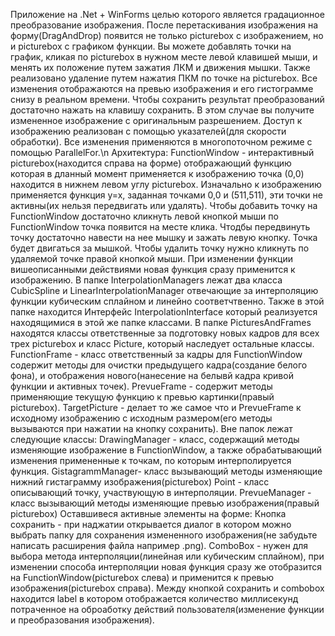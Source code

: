 Приложение на .Net + WinForms целью которого является градационное преобразование изображения. После перетаскивания изображения на форму(DragAndDrop) появится не только picturebox с изображением, но и picturebox  с графиком функции. Вы можете добавлять точки на график, кликая по picturebox в нужном месте левой клавишей мыши, и менять их положение путем зажатия  ЛКМ и движения мышки. Также реализовано удаление путем нажатия ПКМ по точке на picturebox. Все изменения отображаются на превью изображения и его гистограмме снизу в реальном времени. Чтобы сохранить результат преобразований достаточно нажать на клавишу сохранить. В этом случае вы получите измененное изображение с оригинальным разрешением. Доступ к изображению реализован с помощью указателей(для скорости обработки). Все изменения применяются в многопоточном режиме с помощью ParallelFor.\n
Архитектура: 
FunctionWindow - интерактивный picturebox(находится справа на форме) отображающий функцию которая в дланный момент применяется к изображению точка (0,0) находится в нижнем левом углу picturebox. Изначально к изображению применяется функция y=x, заданная точками 0,0 и (511,511), эти точки не активны(их нельзя передвигать или удалять). Чтобы добавить точку на FunctionWindow достаточно кликнуть левой кнопкой мыши по FunctionWindow точка появится на месте клика. Чтодбы передвинуть точку достаточно навести на нее мышку и зажать левую кнопку. Точка будет двигаться за мышкой. Чтобы удалить точку нужно кликнуть по удаляемой точке правой кнопкой мыши. При изменении функции вишеописанными действиями новая функция сразу применится к изображению. 
В папке InterpolationManagers лежат два класса CubicSpline и LinearInterpolationManager отвечающие за интерполяцию функции кубическим сплайном и линейно соответчтвенно. Также в этой папке находится Интерфейс InterpolationInterface который реализуется находящимися в этой же папке классами. 
В папке PicturesAndFrames находятся классы ответственные за подготовку новых кадров для всех трех picturebox и класс Picture, который наследует остальные классы. FunctionFrame - класс ответственный за кадры для FunctionWindow содержит методы для очистки предыдущего кадра(создание белого фона), и отображения нового(нанесение на белывй кадра кривой функции и активных точек). PrevueFrame - содержит методы применяющие текущую функцию к превью картинки(правый picturebox). TargetPicture - делает то же самое что и PrevueFrame к исходному изображению с исходным размером(его методы вызываются при нажатии на кнопку сохранить).
Вне папок лежат следующие классы: 
DrawingManager - класс, содержащий методы изменяющие изображение в FunctionWindow, а также обрабатывающий изменения примененные к точкам, по которым интерполируется функция.
GistagrammManager- класс вызывающий методы изменяющие нижний гистаграмму изображения(picturebox)
Point - класс описывающий точку, участвующую в интерполяции.
PrevueManager - класс вызывающий методы изменяющие превью изображения(правый picturebox)
Оставшивеся активные элементы на форме:
Кнопка сохранить - при наджатии открывается диалог в котором можно выбрать папку для сохранения измененного изображения(не забудьте написать расширения файла например .png).
ComboBox - нужен для выбора метода интерполяции(линейная или кубическим сплайном), при изменении способа интерполяции новая функция сразу же отобразится на FunctionWindow(picturebox слева) и применится к превью изображения(picturebox справа).
Между кнопкой сохранить и combobox находится label в котором отображается количество миллисекунд потраченное на оброаботку действий пользователя(изменение функции и преобразования изображения).
